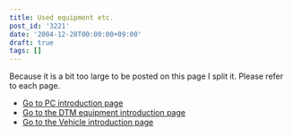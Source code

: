 ```yaml
---
title: Used equipment etc.
post_id: '3221'
date: '2004-12-28T00:00:00+09:00'
draft: true
tags: []
---
```


Because it is a bit too large to be posted on this page I split it. Please refer to each page.

*   [Go to PC introduction page](/category/goods?tag=pc)
*   [Go to the DTM equipment introduction page](/category/goods?tag=dtm)
*   [Go to the Vehicle introduction page](/category/goods?tag=vehicles)
